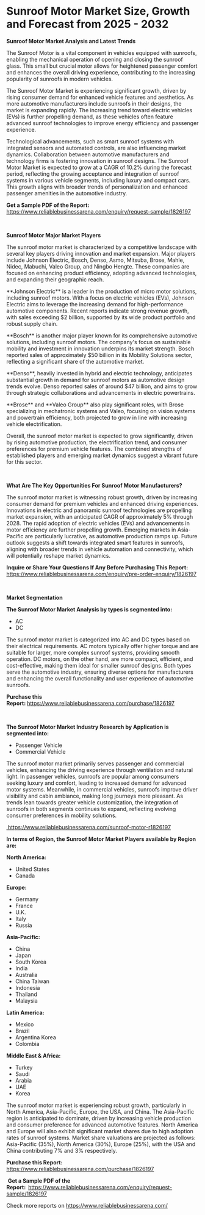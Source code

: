 <p><h1>Sunroof Motor Market Size, Growth and Forecast from 2025 - 2032</h1></p><p><strong>Sunroof Motor Market Analysis and Latest Trends</strong></p>
<p><p>The Sunroof Motor is a vital component in vehicles equipped with sunroofs, enabling the mechanical operation of opening and closing the sunroof glass. This small but crucial motor allows for heightened passenger comfort and enhances the overall driving experience, contributing to the increasing popularity of sunroofs in modern vehicles.</p><p>The Sunroof Motor Market is experiencing significant growth, driven by rising consumer demand for enhanced vehicle features and aesthetics. As more automotive manufacturers include sunroofs in their designs, the market is expanding rapidly. The increasing trend toward electric vehicles (EVs) is further propelling demand, as these vehicles often feature advanced sunroof technologies to improve energy efficiency and passenger experience.</p><p>Technological advancements, such as smart sunroof systems with integrated sensors and automated controls, are also influencing market dynamics. Collaboration between automotive manufacturers and technology firms is fostering innovation in sunroof designs. The Sunroof Motor Market is expected to grow at a CAGR of 10.2% during the forecast period, reflecting the growing acceptance and integration of sunroof systems in various vehicle segments, including luxury and compact cars. This growth aligns with broader trends of personalization and enhanced passenger amenities in the automotive industry.</p></p>
<p><strong>Get a Sample PDF of the Report:&nbsp;</strong> <a href="https://www.reliablebusinessarena.com/enquiry/request-sample/1826197?utm_campaign=2959&utm_medium=2&utm_source=Github&utm_content=ia&utm_term=30032025&utm_id=sunroof-motor">https://www.reliablebusinessarena.com/enquiry/request-sample/1826197</a></p>
<p>&nbsp;</p>
<p><strong>Sunroof Motor Major Market Players</strong></p>
<p><p>The sunroof motor market is characterized by a competitive landscape with several key players driving innovation and market expansion. Major players include Johnson Electric, Bosch, Denso, Asmo, Mitsuba, Brose, Mahle, Nidec, Mabuchi, Valeo Group, and Ningbo Hengte. These companies are focused on enhancing product efficiency, adopting advanced technologies, and expanding their geographic reach.</p><p>**Johnson Electric** is a leader in the production of micro motor solutions, including sunroof motors. With a focus on electric vehicles (EVs), Johnson Electric aims to leverage the increasing demand for high-performance automotive components. Recent reports indicate strong revenue growth, with sales exceeding $2 billion, supported by its wide product portfolio and robust supply chain.</p><p>**Bosch** is another major player known for its comprehensive automotive solutions, including sunroof motors. The company's focus on sustainable mobility and investment in innovation underpins its market strength. Bosch reported sales of approximately $50 billion in its Mobility Solutions sector, reflecting a significant share of the automotive market. </p><p>**Denso**, heavily invested in hybrid and electric technology, anticipates substantial growth in demand for sunroof motors as automotive design trends evolve. Denso reported sales of around $47 billion, and aims to grow through strategic collaborations and advancements in electric powertrains.</p><p>**Brose** and **Valeo Group** also play significant roles, with Brose specializing in mechatronic systems and Valeo, focusing on vision systems and powertrain efficiency, both projected to grow in line with increasing vehicle electrification.</p><p>Overall, the sunroof motor market is expected to grow significantly, driven by rising automotive production, the electrification trend, and consumer preferences for premium vehicle features. The combined strengths of established players and emerging market dynamics suggest a vibrant future for this sector.</p></p>
<p>&nbsp;</p>
<p><strong>What Are The Key Opportunities For Sunroof Motor Manufacturers?</strong></p>
<p><p>The sunroof motor market is witnessing robust growth, driven by increasing consumer demand for premium vehicles and enhanced driving experiences. Innovations in electric and panoramic sunroof technologies are propelling market expansion, with an anticipated CAGR of approximately 5% through 2028. The rapid adoption of electric vehicles (EVs) and advancements in motor efficiency are further propelling growth. Emerging markets in Asia-Pacific are particularly lucrative, as automotive production ramps up. Future outlook suggests a shift towards integrated smart features in sunroofs, aligning with broader trends in vehicle automation and connectivity, which will potentially reshape market dynamics.</p></p>
<p><strong>Inquire or Share Your Questions If Any Before Purchasing This Report:</strong> <a href="https://www.reliablebusinessarena.com/enquiry/pre-order-enquiry/1826197?utm_campaign=2959&utm_medium=2&utm_source=Github&utm_content=ia&utm_term=30032025&utm_id=sunroof-motor">https://www.reliablebusinessarena.com/enquiry/pre-order-enquiry/1826197</a></p>
<p>&nbsp;</p>
<p><strong>Market Segmentation</strong></p>
<p><strong>The Sunroof Motor Market Analysis by types is segmented into:</strong></p>
<p><ul><li>AC</li><li>DC</li></ul></p>
<p><p>The sunroof motor market is categorized into AC and DC types based on their electrical requirements. AC motors typically offer higher torque and are suitable for larger, more complex sunroof systems, providing smooth operation. DC motors, on the other hand, are more compact, efficient, and cost-effective, making them ideal for smaller sunroof designs. Both types serve the automotive industry, ensuring diverse options for manufacturers and enhancing the overall functionality and user experience of automotive sunroofs.</p></p>
<p><strong>Purchase this Report:&nbsp;</strong><a href="https://www.reliablebusinessarena.com/purchase/1826197?utm_campaign=2959&utm_medium=2&utm_source=Github&utm_content=ia&utm_term=30032025&utm_id=sunroof-motor">https://www.reliablebusinessarena.com/purchase/1826197</a></p>
<p>&nbsp;</p>
<p><strong>The Sunroof Motor Market Industry Research by Application is segmented into:</strong></p>
<p><ul><li>Passenger Vehicle</li><li>Commercial Vehicle</li></ul></p>
<p><p>The sunroof motor market primarily serves passenger and commercial vehicles, enhancing the driving experience through ventilation and natural light. In passenger vehicles, sunroofs are popular among consumers seeking luxury and comfort, leading to increased demand for advanced motor systems. Meanwhile, in commercial vehicles, sunroofs improve driver visibility and cabin ambiance, making long journeys more pleasant. As trends lean towards greater vehicle customization, the integration of sunroofs in both segments continues to expand, reflecting evolving consumer preferences in mobility solutions.</p></p>
<p><a href="https://www.reliablebusinessarena.com/sunroof-motor-r1826197?utm_campaign=2959&utm_medium=2&utm_source=Github&utm_content=ia&utm_term=30032025&utm_id=sunroof-motor">&nbsp;https://www.reliablebusinessarena.com/sunroof-motor-r1826197</a></p>
<p><strong>In terms of Region, the Sunroof Motor Market Players available by Region are:</strong></p>
<p>
    <p> <strong> North America: </strong>
        <ul>
            <li>United States</li>
            <li>Canada</li>
        </ul>
        </p> 
    <p> <strong> Europe: </strong>
        <ul>
            <li>Germany</li>
            <li>France</li>
            <li>U.K.</li>
            <li>Italy</li>
            <li>Russia</li>
        </ul>
        </p> 
    <p> <strong> Asia-Pacific: </strong>
        <ul>
            <li>China</li>
            <li>Japan</li>
            <li>South Korea</li>
            <li>India</li>
            <li>Australia</li>
            <li>China Taiwan</li>
            <li>Indonesia</li>
            <li>Thailand</li>
            <li>Malaysia</li>
        </ul>
        </p> 
    <p> <strong> Latin America: </strong>
        <ul>
            <li>Mexico</li>
            <li>Brazil</li>
            <li>Argentina Korea</li>
            <li>Colombia</li>
        </ul>
        </p> 
    <p> <strong> Middle East & Africa: </strong>
        <ul>
            <li>Turkey</li>
            <li>Saudi</li>
            <li>Arabia</li>
            <li>UAE</li>
            <li>Korea</li>
        </ul>
    </p>
    </p>
<p><p>The sunroof motor market is experiencing robust growth, particularly in North America, Asia-Pacific, Europe, the USA, and China. The Asia-Pacific region is anticipated to dominate, driven by increasing vehicle production and consumer preference for advanced automotive features. North America and Europe will also exhibit significant market shares due to high adoption rates of sunroof systems. Market share valuations are projected as follows: Asia-Pacific (35%), North America (30%), Europe (25%), with the USA and China contributing 7% and 3% respectively.</p></p>
<p><strong>Purchase this Report: </strong><a href="https://www.reliablebusinessarena.com/purchase/1826197?utm_campaign=2959&utm_medium=2&utm_source=Github&utm_content=ia&utm_term=30032025&utm_id=sunroof-motor">https://www.reliablebusinessarena.com/purchase/1826197</a></p>
<p>&nbsp;<strong>Get a Sample PDF of the Report:&nbsp;&nbsp;</strong><a href="https://www.reliablebusinessarena.com/enquiry/request-sample/1826197?utm_campaign=2959&utm_medium=2&utm_source=Github&utm_content=ia&utm_term=30032025&utm_id=sunroof-motor">https://www.reliablebusinessarena.com/enquiry/request-sample/1826197</a></p>
<p><strong></strong></p>
<p>Check more reports on <a href="https://www.reliablebusinessarena.com/?utm_campaign=2959&utm_medium=2&utm_source=Github&utm_content=ia&utm_term=30032025&utm_id=sunroof-motor">https://www.reliablebusinessarena.com/</a></p>